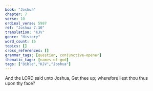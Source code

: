 ```yaml
---
book: "Joshua"
chapter: 7
verse: 10
ordinal_verse: 5987
ref: "Joshua 7:10"
translation: "KJV"
genre: "History"
word_count: 16
topics: []
cross_references: []
grammar_tags: [question, conjunctive-opener]
thematic_tags: [names-of-god]
tags: ["Bible","KJV","Joshua"]
---
```

And the LORD said unto Joshua, Get thee up; wherefore liest thou thus upon thy face?
